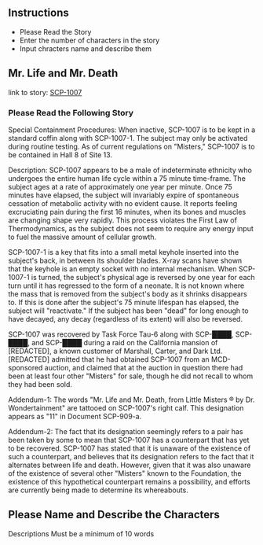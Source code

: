 ## Instructions
- Please Read the Story
- Enter the number of characters in the story
- Input chracters name and describe them


## Mr. Life and Mr. Death
link to story: [SCP-1007](http://www.scp-wiki.net/scp-1007)
### Please Read the Following Story


Special Containment Procedures: When inactive, SCP-1007 is to be kept in a standard coffin along with SCP-1007-1. The subject may only be activated during routine testing. As of current regulations on "Misters," SCP-1007 is to be contained in Hall 8 of Site 13.

Description: SCP-1007 appears to be a male of indeterminate ethnicity who undergoes the entire human life cycle within a 75 minute time-frame. The subject ages at a rate of approximately one year per minute. Once 75 minutes have elapsed, the subject will invariably expire of spontaneous cessation of metabolic activity with no evident cause. It reports feeling excruciating pain during the first 16 minutes, when its bones and muscles are changing shape very rapidly. This process violates the First Law of Thermodynamics, as the subject does not seem to require any energy input to fuel the massive amount of cellular growth.

SCP-1007-1 is a key that fits into a small metal keyhole inserted into the subject's back, in between its shoulder blades. X-ray scans have shown that the keyhole is an empty socket with no internal mechanism. When SCP-1007-1 is turned, the subject's physical age is reversed by one year for each turn until it has regressed to the form of a neonate. It is not known where the mass that is removed from the subject's body as it shrinks disappears to. If this is done after the subject's 75 minute lifespan has elapsed, the subject will "reactivate." If the subject has been "dead" for long enough to have decayed, any decay (regardless of its extent) will also be reversed.

SCP-1007 was recovered by Task Force Tau-6 along with SCP-████, SCP-████, and SCP-████ during a raid on the California mansion of [REDACTED], a known customer of Marshall, Carter, and Dark Ltd. [REDACTED] admitted that he had obtained SCP-1007 from an MCD-sponsored auction, and claimed that at the auction in question there had been at least four other "Misters" for sale, though he did not recall to whom they had been sold.

Addendum-1: The words "Mr. Life and Mr. Death, from Little Misters ® by Dr. Wondertainment" are tattooed on SCP-1007's right calf. This designation appears as "11" in Document SCP-909-a.

Addendum-2: The fact that its designation seemingly refers to a pair has been taken by some to mean that SCP-1007 has a counterpart that has yet to be recovered. SCP-1007 has stated that it is unaware of the existence of such a counterpart, and believes that its designation refers to the fact that it alternates between life and death. However, given that it was also unaware of the existence of several other "Misters" known to the Foundation, the existence of this hypothetical counterpart remains a possibility, and efforts are currently being made to determine its whereabouts.

## Please Name and Describe the Characters
   Descriptions Must be a minimum of 10 words


